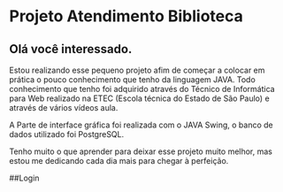 # Projeto Atendimento Biblioteca

## Olá você interessado.

Estou realizando esse pequeno projeto afim de começar a colocar em prática o pouco conhecimento que tenho da linguagem JAVA.
Todo conhecimento que tenho foi adquirido através do Técnico de Informática para Web realizado na ETEC (Escola técnica do Estado de São Paulo) e através de vários vídeos aula.

A Parte de interface gráfica foi realizada com o JAVA Swing, o banco de dados utilizado foi PostgreSQL.

Tenho muito o que aprender para deixar esse projeto muito melhor, mas estou me dedicando cada dia mais para chegar à perfeição.

##Login


